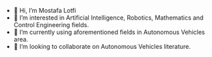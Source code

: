 - 👋 Hi, I’m Mostafa Lotfi
- 👀 I’m interested in Artificial Intelligence, Robotics, Mathematics and Control Engineering fields.
- 🌱 I’m currently using aforementioned fields in Autonomous Vehicles area.
- 💞️ I’m looking to collaborate on Autonomous Vehicles literature.

<!---
MustafaLotfi/MustafaLotfi is a ✨ special ✨ repository because its `README.md` (this file) appears on your GitHub profile.
You can click the Preview link to take a look at your changes.
--->
